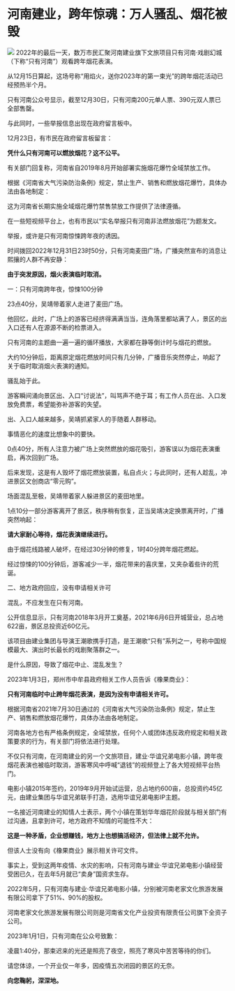 # 河南建业，跨年惊魂：万人骚乱、烟花被毁

![](https://inews.gtimg.com/newsapp_bt/0/15598914839/1000)
2022年的最后一天，数万市民汇聚河南建业旗下文旅项目只有河南·戏剧幻城（下称“只有河南”）观看跨年烟花表演。

从12月15日算起，这场号称“用焰火，送你2023年的第一束光”的跨年烟花活动已经预热半个月。

只有河南公众号显示，截至12月30日，只有河南200元单人票、390元双人票已全部售罄。

与此同时，一些举报信息出现在政府留言板中。

12月23日，有市民在政府留言板留言：

**凭什么只有河南可以燃放烟花？这不公平。**

有关部门回复称，河南省自2019年8月开始部署实施烟花爆竹全域禁放工作。

根据《河南省大气污染防治条例》规定，禁止生产、销售和燃放烟花爆竹，具体办法由各地制定：

这为河南省长期实施全域烟花爆竹禁售禁放工作提供了法律遵循。

在一些短视频平台上，也有市民以“实名举报只有河南非法燃放烟花”为题发文。

举报，或许是只有河南惊悚跨年夜的诱因。

时间拨回2022年12月31日23时50分，只有河南麦田广场，广播突然宣布的消息让熙攘的人群不再安静：

**由于突发原因，烟火表演临时取消。**

一：只有河南跨年夜，惊悚100分钟

23点40分，吴靖带着家人走进了麦田广场。

他回忆，此时，广场上的游客已经挤得满满当当，连角落里都站满了人，景区的出入口还有人在源源不断的检票进入。

只有河南的主题曲一遍一遍的循环播放，大家都在静等倒计时与烟花的燃放。

大约10分钟后，距离原定烟花燃放时间只有几分钟，广播音乐突然停止，响起了关于临时取消烟火表演的通知。

骚乱始于此。

游客瞬间涌向景区出、入口“讨说法”，叫骂声不绝于耳；有工作人员在出、入口发放免费票，希望能弥补游客的失望。

出、入口人越来越多，吴靖抓紧家人的手随着人群移动。

事情恶化的速度比想象中的要快。

0点40分，所有人注意力被广场上突然燃放的烟花吸引，游客误以为烟花表演重启，再次回到广场。

后来发现，这是有人毁坏了烟花燃放装置，私自点火；与此同时，还有人趁乱，冲进景区文创商店“零元购”。

场面混乱至极，吴靖带着家人躲进景区的麦田地里。

1点10分一部分游客离开了景区，秩序稍有恢复，正当吴靖决定换票离开时，广播突然响起：

**请大家耐心等待，烟花表演继续进行。**

由于烟花线路被人破坏，在经过30分钟的修复，1时40分跨年烟花燃起。

经过惊悚的100分钟后，游客减少一半，烟花带来的喜庆里，又夹杂着些许的荒诞。

二、地方政府回应，没有申请相关许可

混乱，不应发生在只有河南。

公开信息显示，只有河南2018年3月开工奠基，2021年6月6日开城营业，总占地622亩，景区总投资近60亿元。

该项目由建业集团与导演王潮歌携手打造，是王潮歌“只有”系列之一，号称中国规模最大、演出时长最长的戏剧聚落群之一。

是什么原因，导致了烟花中止、混乱发生？

2023年1月3日，郑州市中牟县政府相关工作人员告诉《橡果商业》：

**只有河南临时中止跨年烟花表演，是因为没有申请相关许可。**

根据河南省2021年7月30日通过的《河南省大气污染防治条例》规定，禁止生产、销售和燃放烟花爆竹，具体办法由各地制定。

河南各地方也有严格条例规定，全域禁放，任何个人或团体违反政府规定和相关政策要求的行为，有关部门将依法进行处理。

不仅只有河南，在河南建业的另一个文旅项目，建业·华谊兄弟电影小镇，跨年夜烟花表演也被临时取消，游客寒风中呼喊“退钱”的视频登上了各大短视频平台热门。

电影小镇2015年签约，2019年9月开始试运营，总占地约600亩，总投资约45亿元，由建业集团与华谊兄弟联手打造，选用华谊兄弟电影IP主题。

一名接近河南建业的知情人士表示，两个小镇在策划华年烟花阶段就与相关部门有过沟通，且拿到许可，地方政府不知情的可能性不大：

**这是一种矛盾，企业想赚钱，地方上也想搞活经济，但法律上就不允许。**

但该人士没有向《橡果商业》展示相关许可文件。

事实上，受到这两年疫情、水灾的影响，只有河南与建业·华谊兄弟电影小镇经营受困已久，在去年5月就已“卖身”国资求生存。

2022年5月，只有河南与建业·华谊兄弟电影小镇，分别被河南老家文化旅游发展有限公司拿下了51%、90%的股权。

河南老家文化旅游发展有限公司则是河南省文化产业投资有限责任公司旗下全资子公司。

2023年1月1日，只有河南在公众号致歉：

凌晨1:40分，那束迟来的光还是照亮了夜空，照亮了寒风中苦苦等待的你们。

请您体谅，一个开业仅一年多，因疫情五次闭园的景区的无奈。

**向您鞠躬，深深地。**

